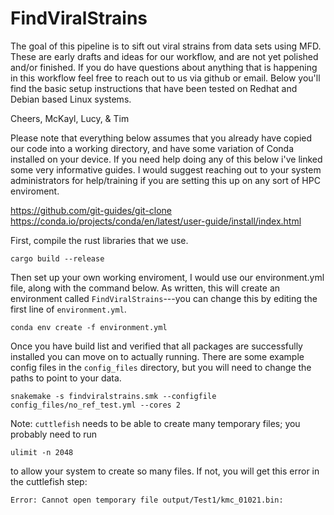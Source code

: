 # FindViralStrains
The goal of this pipeline is to sift out viral strains from data sets using MFD.
These are early drafts and ideas for our workflow, and are not yet polished and/or finished.
If you do have questions about anything that is happening in this workflow feel free to reach
out to us via github or email. Below you'll find the basic setup instructions that have been
tested on Redhat and Debian based Linux systems. 

Cheers,
McKayl, Lucy, & Tim


Please note that everything below assumes that you already have copied our code into a working
directory, and have some variation of Conda installed on your device. If you need help doing any of
this below i've linked some very informative guides. I would suggest reaching out to your system
administrators for help/training if you are setting this up on any sort of HPC enviroment.

https://github.com/git-guides/git-clone
https://conda.io/projects/conda/en/latest/user-guide/install/index.html

First, compile the rust libraries that we use.

```
cargo build --release
```

Then set up your own working enviroment, I would use our environment.yml file, along with the
command below. As written, this will create an environment called `FindViralStrains`---you can change this by editing
the first line of `environment.yml`.

```
conda env create -f environment.yml
```

Once you have build list and verified that all packages are successfully installed you can move on to
actually running. There are some example config files in the `config_files` directory, but you will need to change the paths to point to your data.

```
snakemake -s findviralstrains.smk --configfile config_files/no_ref_test.yml --cores 2
```

Note: `cuttlefish` needs to be able to create many temporary files; you probably need to run
```
ulimit -n 2048
```
to allow your system to create so many files. If not, you will get this error in the cuttlefish step:
```
Error: Cannot open temporary file output/Test1/kmc_01021.bin:
```
